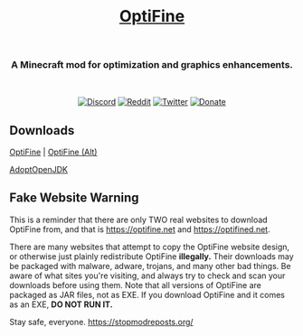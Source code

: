 <div align="center">
  <br />
  <p>
    <a href="https://optifine.net/home"><h1>OptiFine</h1></a>
    <br /><h3>A Minecraft mod for optimization and graphics enhancements.</h3>
  </p>
  <br />
  <p>
    <a href="https://discord.gg/3mMpcwW"><img src="https://img.shields.io/discord/517649143590813707.svg?color=%237289da&label=Discord&logo=discord&logoColor=%23ffffff&style=for-the-badge" alt="Discord" /></a>
    <a href="https://www.reddit.com/r/OptiFine/"><img src="https://img.shields.io/reddit/subreddit-subscribers/optifine.svg?label=%2Fr%2FOptiFine&style=for-the-badge&logo=reddit&color=ff4500&logoColor=ffffff" alt="Reddit" /></a>
    <a href="https://twitter.com/OptiFineNews"><img src="https://img.shields.io/twitter/follow/OptiFineNews.svg?color=1da1f2&label=Twitter&logo=twitter&logoColor=ffffff&style=for-the-badge" alt="Twitter" /></a>
    <a href="https://optifine.net/donate"><img src="https://img.shields.io/badge/Donate-%2410-%23E29F00.svg?style=for-the-badge" alt="Donate" /></a>
  </p>
</div>

## Downloads 
[OptiFine](https://optifine.net/downloads) | [OptiFine (Alt)](http://optifined.net/ "Slightly outdated")

[AdoptOpenJDK](https://adoptopenjdk.net/releases.html?variant=openjdk8&jvmVariant=openj9)


## Fake Website Warning

This is a reminder that there are only TWO real websites to download OptiFine from, and that is https://optifine.net and https://optifined.net.

There are many websites that attempt to copy the OptiFine website design, or otherwise just plainly redistribute OptiFine **illegally.** Their downloads may be packaged with malware, adware, trojans, and many other bad things. Be aware of what sites you're visiting, and always try to check and scan your downloads before using them. Note that all versions of OptiFine are packaged as JAR files, not as EXE. If you download OptiFine and it comes as an EXE, **DO NOT RUN IT.**

Stay safe, everyone. https://stopmodreposts.org/
